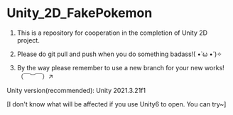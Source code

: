 # Unity_2D_FakePokemon
1. This is a repository for cooperation in the completion of Unity 2D project.

2. Please do git pull and push when you do something badass!( •̀ ω •́ )✧

3. By the way please remember to use a new branch for your new works!（￣︶￣）↗

Unity version(recommended): Unity 2021.3.21f1 

[I don't know what will be affected if you use Unity6 to open. You can try~]
